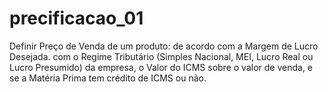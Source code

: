 # precificacao_01
Definir Preço de Venda de um produto:
de acordo com a Margem de Lucro Desejada.
com o Regime Tributário (Simples Nacional, MEI, Lucro Real ou Lucro Presumido) da empresa, 
o Valor do ICMS sobre o valor de venda, 
e se a Matéria Prima tem crédito de ICMS ou não.
